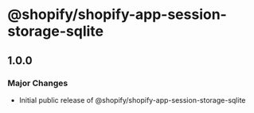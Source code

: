 # @shopify/shopify-app-session-storage-sqlite

## 1.0.0

### Major Changes

- Initial public release of @shopify/shopify-app-session-storage-sqlite
